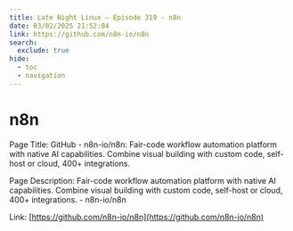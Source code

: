 ```yaml
---
title: Late Night Linux – Episode 319 - n8n
date: 03/02/2025 21:52:04
link: https://github.com/n8n-io/n8n
search:
  exclude: true
hide:
  - toc
  - navigation
---
```


# n8n

Page Title: GitHub - n8n-io/n8n: Fair-code workflow automation platform with native AI capabilities. Combine visual building with custom code, self-host or cloud, 400+ integrations.

Page Description: Fair-code workflow automation platform with native AI capabilities. Combine visual building with custom code, self-host or cloud, 400+ integrations. - n8n-io/n8n 

Link: [https://github.com/n8n-io/n8n](https://github.com/n8n-io/n8n)